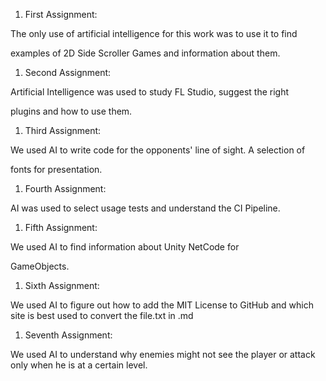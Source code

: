 ﻿1) First Assignment:

The only use of artificial intelligence for this work was to use it to find

examples of 2D Side Scroller Games and information about them.

1) Second Assignment:

Artificial Intelligence was used to study FL Studio, suggest the right

plugins and how to use them.

1) Third Assignment:

We used AI to write code for the opponents' line of sight. A selection of

fonts for presentation.

1) Fourth Assignment:

AI was used to select usage tests and understand the CI Pipeline.

1) Fifth Assignment:

We used AI to find information about Unity NetCode for

GameObjects.

1) Sixth Assignment:

We used AI to figure out how to add the MIT License to GitHub and which site is best used to convert the file.txt in .md

1) Seventh Assignment:

We used AI to understand why enemies might not see the player or attack only when he is at a certain level.
